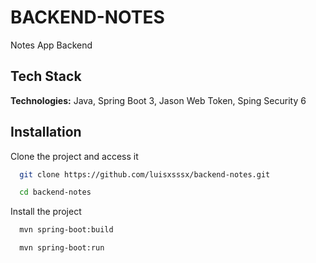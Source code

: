 # BACKEND-NOTES

Notes App Backend

## Tech Stack

**Technologies:** Java, Spring Boot 3, Jason Web Token, Sping Security 6

## Installation

Clone the project and access it

```bash
  git clone https://github.com/luisxsssx/backend-notes.git

  cd backend-notes
```
Install the project

```bash
  mvn spring-boot:build

  mvn spring-boot:run
```
